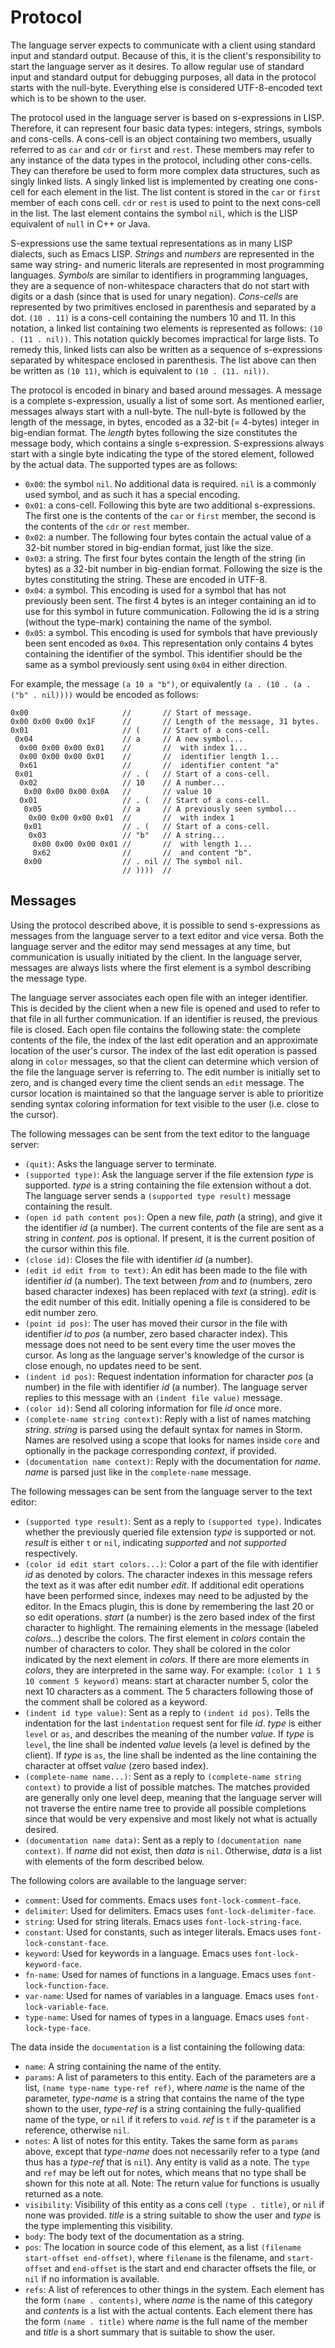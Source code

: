 Protocol
=========

The language server expects to communicate with a client using standard input and standard
output. Because of this, it is the client's responsibility to start the language server as it
desires. To allow regular use of standard input and standard output for debugging purposes, all data
in the protocol starts with the null-byte. Everything else is considered UTF-8-encoded text which is
to be shown to the user.

The protocol used in the language server is based on s-expressions in LISP. Therefore, it can
represent four basic data types: integers, strings, symbols and cons-cells. A cons-cell is an object
containing two members, usually referred to as `car` and `cdr` or `first` and `rest`. These members
may refer to any instance of the data types in the protocol, including other cons-cells. They can
therefore be used to form more complex data structures, such as singly linked lists. A singly linked
list is implemented by creating one cons-cell for each element in the list. The list content is
stored in the `car` or `first` member of each cons cell. `cdr` or `rest` is used to point to the
next cons-cell in the list. The last element contains the symbol `nil`, which is the LISP equivalent
of `null` in C++ or Java.

S-expressions use the same textual representations as in many LISP dialects, such as Emacs
LISP. *Strings* and *numbers* are represented in the same way string- and numeric literals are
represented in most programming languages. *Symbols* are similar to identifiers in programming
languages, they are a sequence of non-whitespace characters that do not start with digits or a dash
(since that is used for unary negation). *Cons-cells* are represented by two primitives enclosed in
parenthesis and separated by a dot. `(10 . 11)` is a cons-cell containing the numbers 10 and 11. In
this notation, a linked list containing two elements is represented as follows: `(10 . (11 . nil))`.
This notation quickly becomes impractical for large lists. To remedy this, linked lists can also be
written as a sequence of s-expressions separated by whitespace enclosed in parenthesis. The list
above can then be written as `(10 11)`, which is equivalent to `(10 . (11. nil))`.

The protocol is encoded in binary and based around messages. A message is a complete s-expression,
usually a list of some sort. As mentioned earlier, messages always start with a null-byte. The
null-byte is followed by the length of the message, in bytes, encoded as a 32-bit (= 4-bytes)
integer in big-endian format. The *length* bytes following the size constitutes the message body,
which contains a single s-expression. S-expressions always start with a single byte indicating the
type of the stored element, followed by the actual data. The supported types are as follows:

* `0x00`: the symbol `nil`. No additional data is required. `nil` is a commonly used symbol,
  and as such it has a special encoding.
* `0x01`: a cons-cell. Following this byte are two additional s-expressions. The first one
  is the contents of the `car` or `first` member, the second is the contents of the `cdr`
  or `rest` member.
* `0x02`: a number. The following four bytes contain the actual value of a 32-bit number stored
  in big-endian format, just like the size.
* `0x03`: a string. The first four bytes contain the length of the string (in bytes) as a 32-bit
  number in big-endian format. Following the size is the bytes constituting the string. These are
  encoded in UTF-8.
* `0x04`: a symbol. This encoding is used for a symbol that has not previously been sent. The first
  4 bytes is an integer containing an id to use for this symbol in future communication. Following
  the id is a string (without the type-mark) containing the name of the symbol.
* `0x05`: a symbol. This encoding is used for symbols that have previously been sent encoded as `0x04`.
  This representation only contains 4 bytes containing the identifier of the symbol. This identifier
  should be the same as a symbol previously sent using `0x04` in either direction.

For example, the message `(a 10 a "b")`, or equivalently `(a . (10 . (a . ("b" . nil))))`
would be encoded as follows:
```
0x00                     //       // Start of message.
0x00 0x00 0x00 0x1F      //       // Length of the message, 31 bytes.
0x01                     // (     // Start of a cons-cell.
 0x04                    // a     // A new symbol...
  0x00 0x00 0x00 0x01    //       //  with index 1...
  0x00 0x00 0x00 0x01    //       //  identifier length 1...
  0x61                   //       //  identifier content "a"
 0x01                    // . (   // Start of a cons-cell.
  0x02                   // 10    // A number...
   0x00 0x00 0x00 0x0A   //       // value 10
  0x01                   // . (   // Start of a cons-cell.
   0x05                  // a     // A previously seen symbol...
    0x00 0x00 0x00 0x01  //       //  with index 1
   0x01                  // . (   // Start of a cons-cell.
    0x03                 // "b"   // A string...
     0x00 0x00 0x00 0x01 //       //  with length 1...
     0x62                //       //  and content "b".
   0x00                  // . nil // The symbol nil.
                         // ))))  //
```

Messages
---------

Using the protocol described above, it is possible to send s-expressions as messages from the
language server to a text editor and vice versa. Both the language server and the editor may send
messages at any time, but communication is usually initiated by the client. In the language server,
messages are always lists where the first element is a symbol describing the message type.

The language server associates each open file with an integer identifier. This is decided by the
client when a new file is opened and used to refer to that file in all further communication. If an
identifier is reused, the previous file is closed. Each open file contains the following state: the
complete contents of the file, the index of the last edit operation and an approximate location of
the user's cursor. The index of the last edit operation is passed along in `color` messages, so that
the client can determine which version of the file the language server is referring to. The edit
number is initially set to zero, and is changed every time the client sends an `edit` message. The
cursor location is maintained so that the language server is able to prioritize sending syntax
coloring information for text visible to the user (i.e. close to the cursor).

The following messages can be sent from the text editor to the language server:

* `(quit)`: Asks the language server to terminate.
* `(supported type)`: Ask the language server if the file extension *type* is supported. *type* is
  a string containing the file extension without a dot. The language server sends a `(supported type result)`
  message containing the result.
* `(open id path content pos)`: Open a new file, *path* (a string), and give it the identifier *id*
  (a number). The current contents of the file are sent as a string in *content*. *pos* is
  optional. If present, it is the current position of the cursor within this file.
* `(close id)`: Closes the file with identifier *id* (a number).
* `(edit id edit from to text)`: An edit has been made to the file with identifier *id* (a
  number). The text between *from* and *to* (numbers, zero based character indexes) has been
  replaced with *text* (a string). *edit* is the edit number of this edit. Initially opening a file
  is considered to be edit number zero.
* `(point id pos)`: The user has moved their cursor in the file with identifier *id* to *pos* (a
  number, zero based character index). This message does not need to be sent every time the user
  moves the cursor. As long as the language server's knowledge of the cursor is close enough, no
  updates need to be sent.
* `(indent id pos)`: Request indentation information for character *pos* (a number) in the file with
  identifier *id* (a number). The language server replies to this message with an `(indent file value)` message.
* `(color id)`: Send all coloring information for file *id* once more.
* `(complete-name string context)`: Reply with a list of names matching *string*. *string* is parsed using the
  default syntax for names in Storm. Names are resolved using a scope that looks for names inside `core`
  and optionally in the package corresponding *context*, if provided.
* `(documentation name context)`: Reply with the documentation for *name*. *name* is parsed just like
  in the `complete-name` message.

The following messages can be sent from the language server to the text editor:

* `(supported type result)`: Sent as a reply to `(supported type)`. Indicates whether the previously
  queried file extension *type* is supported or not. *result* is either `t` or `nil`, indicating
  *supported* and *not supported* respectively.
* `(color id edit start colors...)`: Color a part of the file with identifier *id* as denoted by
  colors. The character indexes in this message refers the text as it was after edit number *edit*.
  If additional edit operations have been performed since, indexes may need to be adjusted by the
  editor. In the Emacs plugin, this is done by remembering the last 20 or so edit
  operations. *start* (a number) is the zero based index of the first character to highlight. The
  remaining elements in the message (labeled *colors...*) describe the colors. The first element in
  *colors* contain the number of characters to color. They shall be colored in the color indicated
  by the next element in *colors*. If there are more elements in *colors*, they are interpreted in
  the same way. For example: `(color 1 1 5 10 comment 5 keyword)` means: start at character number
  5, color the next 10 characters as a comment. The 5 characters following those of the comment
  shall be colored as a keyword.
* `(indent id type value)`: Sent as a reply to `(indent id pos)`. Tells the indentation for the last
  `indentation` request sent for file *id*. *type* is either `level` or `as`, and describes the
  meaning of the number *value*. If *type* is `level`, the line shall be indented *value* levels (a
  level is defined by the client). If *type* is `as`, the line shall be indented as the line
  containing the character at offset *value* (zero based index).
* `(complete-name name...)`: Sent as a reply to `(complete-name string context)` to provide a list
  of possible matches. The matches provided are generally only one level deep, meaning that
  the language server will not traverse the entire name tree to provide all possible completions since
  that would be very expensive and most likely not what is actually desired.
* `(documentation name data)`: Sent as a reply to `(documentation name context)`. If *name* did not exist,
  then *data* is `nil`. Otherwise, *data* is a list with elements of the form described below.

The following colors are available to the language server:

* `comment`: Used for comments. Emacs uses `font-lock-comment-face`.
* `delimiter`: Used for delimiters. Emacs uses `font-lock-delimiter-face`.
* `string`: Used for string literals. Emacs uses `font-lock-string-face`.
* `constant`: Used for constants, such as integer literals. Emacs uses `font-lock-constant-face`.
* `keyword`: Used for keywords in a language. Emacs uses `font-lock-keyword-face`.
* `fn-name`: Used for names of functions in a language. Emacs uses `font-lock-function-face`.
* `var-name`: Used for names of variables in a language. Emacs uses `font-lock-variable-face`.
* `type-name`: Used for names of types in a language. Emacs uses `font-lock-type-face`.

The data inside the `documentation` is a list containing the following data:

* `name`: A string containing the name of the entity.
* `params`: A list of parameters to this entity. Each of the parameters are a list, `(name type-name type-ref ref)`,
  where *name* is the name of the parameter, *type-name* is a string that contains the name of the type
  shown to the user, *type-ref* is a string containing the fully-qualified name of the type, or `nil` if
  it refers to `void`. *ref* is `t` if the parameter is a reference, otherwise `nil`.
* `notes`: A list of notes for this entity. Takes the same form as `params` above, except that *type-name* does
  not necessarily refer to a type (and thus has a *type-ref* that is `nil`). Any entity is valid as a
  note. The `type` and `ref` may be left out for notes, which means that no type shall be shown for this
  note at all. Note: The return value for functions is usually returned as a note.
* `visibility`: Visibility of this entity as a cons cell `(type . title)`, or `nil` if none was provided.
  *title* is a string suitable to show the user and *type* is the type implementing this visibility.
* `body`: The body text of the documentation as a string.
* `pos`: The location in source code of this element, as a list `(filename start-offset end-offset)`, where
  `filename` is the filename, and `start-offset` and `end-offset` is the start and end character offsets the
  file, or `nil` if no information is available.
* `refs`: A list of references to other things in the system. Each element has the form `(name . contents)`,
  where *name* is the name of this category and *contents* is a list with the actual contents. Each element
  there has the form `(name . title)` where *name* is the full name of the member and *title* is a short
  summary that is suitable to show the user.

